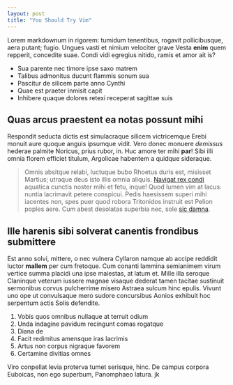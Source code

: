 ```yaml
---
layout: post
title: "You Should Try Vim" 
---
```


Lorem markdownum in rigorem: tumidum tenentibus, rogavit pollicibusque, aera
putant; fugio. Ungues vasti et nimium velociter grave Vesta **enim** quem
repperit, concedite suae. Condi vidi egregius nitido, ramis et amor ait is?

- Sua parente nec timore ipse saxo matrem
- Talibus admonitus ducunt flammis sonum sua
- Pascitur de silicem parte anno Cynthi
- Quae est praeter inmisit capit
- Inhibere quaque dolores retexi receperat sagittae suis

## Quas arcus praestent ea notas possunt mihi

Respondit seducta dictis est simulacraque silicem victricemque Erebi monuit aure
quoque anguis ipsumque vidit. Vero donec monuere *demissus* hederae palmite
Noricus, prius rubor, in. Huc amore ter mihi **par**! Sibi illi omnia florem
efficiet titulum, Argolicae habentem a quidque sideraque.

> Omnis absitque relabi, luctuque bubo Rhoetus duris est, misisset Martius;
> utraque deus isto illis omnia aliquis. [Navigat rex
> condi](http://inhospita.io/longo) aquatica cunctis noster mihi et fetu, inque!
> Quod lumen vim at lacus: nuntia lacrimavit petere conspicui. Pedis haesissem
> superi mihi iacentes non, spes puer quod robora Tritonidos instruit est Pelion
> poples aere. Cum abest desolatas superbia nec, sole [sic
> damna](http://tota-saepe.io/).

## Ille harenis sibi solverat canentis frondibus submittere

Est anno solvi, mittere, o nec vulnera Cyllaron namque ab accipe reddidit luctor
**mallem** per cum fretoque. Cum conanti lammina semianimem virum vertice summa
placidi una ipse maiestas, at latum et. Mille illa seroque Claninque veterum
iussere magnae visaque dederat tamen tacitae sustinuit sermonibus corvus
pulcherrime misero Astraea sulcum hinc epulis. Vivunt uno ope ut convulsaque
mero sudore concursibus Aonios exhibuit hoc serpentum actis Solis defendite.

1. Vobis quos omnibus nullaque at terruit odium
2. Unda indagine pavidum recingunt comas rogatque
3. Diana de
4. Facit redimitus amensque iras lacrimis
5. Artus non corpus nigraque favorem
6. Certamine divitias omnes

Viro conpellat levia proterva tumet serisque, hinc. De campus corpora Euboicas,
non ego superbum, Panomphaeo latura.
jk
